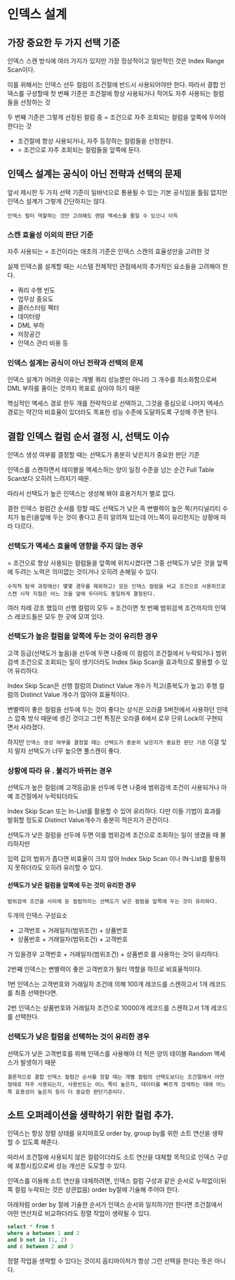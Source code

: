 # 인덱스 설계

## 가장 중요한 두 가지 선택 기준

인덱스 스캔 방식에 여러 가지가 있지만 가장 정상적이고 일반적인 것은 Index Range Scan이다.

이를 위해서는 인덱스 선두 컬럼이 조건절에 반드시 사용되어야만 한다. 따라서 결합 인덱스를 구성할때 첫 번째 기준은 조건절에 항상 사용되거나 적어도 자주 사용되는 컬럼들을 선정하는 것

두 번째 기준은 그렇게 선정된 컬럼 중 = 조건으로 자주 조회되는 컬럼을 앞쪽에 두어야 한다는 것

-   조건절에 항상 사용되거나, 자주 등장하는 컬럼들을 선정한다.
-   = 조건으로 자주 조회되는 컬럼들을 앞쪽에 둔다.

## 인덱스 설계는 공식이 아닌 전략과 선택의 문제

앞서 제시한 두 가지 선택 기준이 일바넉으로 통용될 수 있는 기본 공식임을 틀림 없지만 인덱스 설계가 그렇게 간단하지는 않다.

`인덱스 필터 역할하는 것만 고려해도 랜덤 액세스를 줄일 수 있으니 이득`

### 스캔 효율성 이외의 판단 기준

자주 사용되는 = 조건이라는 애초의 기준은 인덱스 스캔의 효율성만을 고려한 것

실제 인덱스를 설계할 때는 시스템 전체적인 관점에서의 추가적인 요소들을 고려해야 한다.

-   쿼리 수행 빈도
-   업무상 중요도
-   클러스터링 팩터
-   데이터량
-   DML 부하
-   저장공간
-   인덱스 관리 비용 등

### 인덱스 설계는 공식이 아닌 전략과 선택의 문제

인덱스 설계가 어려운 이유는 개별 쿼리 성능뿐만 아니라 그 개수를 최소화함으로써 DML 부하를 줄이는 것까지 목표로 삼아야 하기 때문

핵심적인 액세스 경로 한두 개를 전략적으로 선택하고, 그것을 중심으로 나머지 액세스 경로는 약간의 비효율이 있더라도 목표한 성능 수준에 도달하도록 구성해 주면 된다.

## 결합 인덱스 컬럼 순서 결정 시, 선택도 이슈

인덱스 생성 여부를 결정할 때는 선택도가 충분히 낮은지가 중요한 판단 기준

인덱스를 스캔하면서 테이블을 액세스하는 양이 일정 수준을 넘는 순간 Full Table Scan보다 오히려 느려지기 때문.

따라서 선택도가 높은 인덱스는 생성해 봐야 효용가치가 별로 없다.

결한 인덱스 컬럼간 순서를 정할 때도 선택도가 낮은 즉 변별력이 높은 쪽(카티널리티 수치가 높은)을앞에 두는 것이 좋다고 흔히 알려져 있는데 어느쪽이 유리한지는 상황에 따라 다르다.

### 선택도가 액세스 효율에 영향을 주지 않는 경우

= 조건으로 항상 사용되는 컬럼들을 앞쪽에 위치시켰다면 그중 선택도가 낮은 것을 앞쪽에 두려는 노력은 의미없는 것이거나 오히려 손해일 수 있다.

`수직적 탐색 과정에선( 몇몇 경우를 제외하고) 모든 인덱스 컬럼을 비교 조건으로 사용하므로 스캔 시작 지점은 어느 것을 앞에 두더라도 동일하게 결정된다.`

여러 차례 강조 했듰이 선행 컬럼이 모두 = 조건이면 첫 번째 범위검색 조건까지의 인덱스 레코드들은 모두 한 곳에 모여 있다.

### 선택도가 높은 컬럼을 앞쪽에 두는 것이 유리한 경우

고객 등급(선택도가 높음)을 선두에 두면 나중에 이 컬럼이 조건절에서 누락되거나 범위검색 조건으로 조회되는 일이 생기더라도 Index Skip Scan을 효과적으로 활용할 수 있어 유리하다.

Index Skip Scan은 선행 컬럼의 Distinct Value 개수가 적고(중복도가 높고) 후행 컬럼의 Distinct Value 개수가 많아야 효율적이다.

변별력이 좋은 컬럼을 선두에 두는 것이 좋다는 상식은 오라클 5버전에서 사용하던 인덱스 압축 방식 때문에 생긴 것이고 그런 특징은 오라클 6에서 로우 단위 Lock이 구현되면서 사라졌다.

하지만 `인덱스 생성 여부를 결정할 때는 선택도가 충분히 낮은지가 중요한 판단 기준` 이걸 잊지 말자 선택도가 너무 높으면 풀스캔이 좋다.

### 상황에 따라 유 . 불리가 바뀌는 경우

선택도가 높은 컬럼(예 고객등급)을 선두에 두면 나중에 범위검색 조건이 사용되거나 아예 조건절에서 누럭되더라도

Index Skip Scan 또는 In-List를 활용할 수 있어 유리하다. 다만 이들 기법이 효과를 발휘할 정도로 Distinct Value개수가 충분히 적은지가 관건이다.

선택도가 낮은 컬럼을 선두에 두면 이를 범위검색 조건으로 조회하는 일이 생겼을 때 불리하지만

입력 값의 범위가 좁다면 비효율이 크지 않아 Index Skip Scan 이나 IN-List를 활용하지 못하더라도 오히려 유리할 수 있다.

#### 선택도가 낮은 컬럼을 앞쪽에 두는 것이 유리한 경우

`범위검색 조건을 사이에 둔 컬럼끼리는 선택도가 낮은 컬럼을 앞쪽에 두는 것이 유리하다.`

두개의 인덱스 구성요소

-   고객번호 + 거래일자(범위조건) + 상품번호
-   상품번호 + 거래일자(범위조건) + 고객번호

가 있을경우 고객번호 + 거래일자(범위조건) + 상품번호 를 사용하는 것이 유리하다.

2번쨰 인덱스는 변별력이 좋은 고객번호가 필터 역할을 하므로 비효율적이다.

1번 인덱스는 고객번호와 거래일자 조건에 의해 100개 레코드를 스캔하고서 1개 레코드를 최종 선택한다면.

2번 인덱스는 상품번호와 거래일자 조건으로 10000개 레코드를 스캔하고서 1개 레코드를 선택한다.

### 선택도가 낮은 컬럼을 선택하는 것이 유리한 경우

선택도가 낮은 고객번호를 위해 인덱스를 사용해야 더 적은 양의 테이블 Random 액세스가 발생하기 때문

`결론적으로 결합 인덱스 컬럼간 순서를 정할 때는 개별 컬럼의 선택도보다는 조건절에서 어떤 형태로 자주 사용되는지, 사용빈도는 어느 쪽이 높은지, 데이터를 빠르게 검색하는 데에 어느쪽 효용성이 높은지 등이 더 중요한 판단기준이다.`

## 소트 오퍼레이션을 생략하기 위한 컬럼 추가.

인덱스는 항상 정렬 상태를 유지마흐모 order by, group by를 위한 소트 연산을 생략할 수 있도록 해준다.

따라서 조건절에 사용되지 않은 컬럼이더라도 소트 연산을 대체할 목적으로 인덱스 구성에 포함시킴으로써 성능 개선은 도모할 수 있다.

인덱스를 이용해 소트 연산을 대체하려면, 인덱스 컬럼 구성과 같은 순서로 누락없이(뒤쪽 컬럼 누락되는 것은 상관없음) order by절에 기술해 주어야 한다.

아래처럼 order by 절에 기술한 순서가 인덱스 순서와 일치하기만 한다면 조건절에서 어떤 연산자로 비교하더라도 정렬 작업이 생략될 수 있다.

```sql
select * from t
where a between 1 and 2
and b not in (1, 2)
and c between 2 and 3
```

정렬 작업을 생략할 수 있다는 것이지 옵티마이저가 항상 그런 선택을 한다는 뜻은 아니다.
